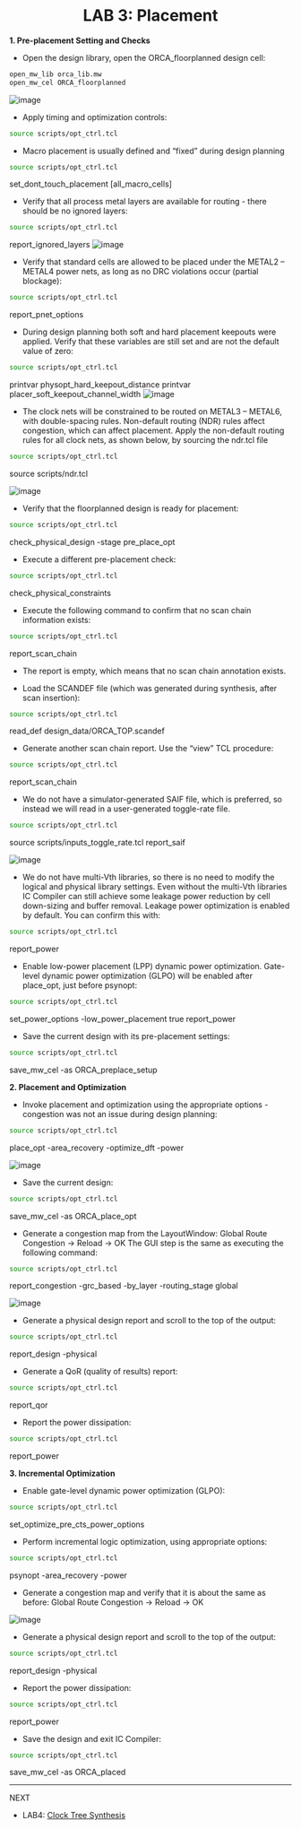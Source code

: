 <div align="center">

<h1>LAB 3: Placement</h1>
</div>

**1. Pre-placement Setting and Checks** 

- Open the design library, open the ORCA_floorplanned design cell:

```bash
open_mw_lib orca_lib.mw 
open_mw_cel ORCA_floorplanned
```


![image](https://github.com/trong420/icc/assets/90754954/b5ece38c-e73b-4298-901a-51ffd46b3d19)

- Apply timing and optimization controls:

```bash
source scripts/opt_ctrl.tcl
```


- Macro placement is usually defined and “fixed” during design planning
```bash
source scripts/opt_ctrl.tcl
```
set_dont_touch_placement [all_macro_cells] 

- Verify that all process metal layers are available for routing - there should be no ignored layers:
```bash
source scripts/opt_ctrl.tcl
```
report_ignored_layers
![image](https://github.com/trong420/icc/assets/90754954/24d1c682-39d7-4a8e-9ffa-261d74514201)

- Verify that standard cells are allowed to be placed under the METAL2 – METAL4 power nets, as long as no DRC violations occur (partial blockage): 
```bash
source scripts/opt_ctrl.tcl
```
report_pnet_options

- During design planning both soft and hard placement keepouts were applied. Verify that these variables are still set and are not the default value of zero: 
```bash
source scripts/opt_ctrl.tcl
```
printvar physopt_hard_keepout_distance 
printvar placer_soft_keepout_channel_width 
![image](https://github.com/trong420/icc/assets/90754954/729362f3-be7c-465b-b0d4-b013d630e514)

- The clock nets will be constrained to be routed on METAL3 – METAL6, with double-spacing rules. Non-default routing (NDR) rules affect congestion, which can affect placement. Apply the non-default routing rules for all clock nets, as shown below, by sourcing the ndr.tcl file
```bash
source scripts/opt_ctrl.tcl
```
source scripts/ndr.tcl

![image](https://github.com/trong420/icc/assets/90754954/edb2a5bb-31b0-435e-96ff-274ad91698a7)

- Verify that the floorplanned design is ready for placement:
```bash
source scripts/opt_ctrl.tcl
```
check_physical_design -stage pre_place_opt

- Execute a different pre-placement check: 
```bash
source scripts/opt_ctrl.tcl
```
check_physical_constraints

- Execute the following command to confirm that no scan chain information exists: 
```bash
source scripts/opt_ctrl.tcl
```
report_scan_chain 
- The report is empty, which means that no scan chain annotation exists.

- Load the SCANDEF file (which was generated during synthesis, after scan insertion): 
```bash
source scripts/opt_ctrl.tcl
```
read_def design_data/ORCA_TOP.scandef 

- Generate another scan chain report. Use the “view” TCL procedure:
```bash
source scripts/opt_ctrl.tcl
```
report_scan_chain


- We do not have a simulator-generated SAIF file, which is preferred, so instead we will read in a user-generated toggle-rate file.
 ```bash
source scripts/opt_ctrl.tcl
```
source scripts/inputs_toggle_rate.tcl 
report_saif

![image](https://github.com/trong420/icc/assets/90754954/7f321005-f5f4-43f2-874c-4511b19834be)

- We do not have multi-Vth libraries, so there is no need to modify the logical and physical library settings. Even without the multi-Vth libraries IC Compiler can still achieve some leakage power reduction by cell down-sizing and buffer removal. Leakage power optimization is enabled by default. You can confirm this with: 
```bash
source scripts/opt_ctrl.tcl
```
report_power

- Enable low-power placement (LPP) dynamic power optimization. Gate-level dynamic power optimization (GLPO) will be enabled after place_opt, just before psynopt:
```bash
source scripts/opt_ctrl.tcl
```
set_power_options -low_power_placement true 
report_power

- Save the current design with its pre-placement settings:
```bash
source scripts/opt_ctrl.tcl
```
save_mw_cel -as ORCA_preplace_setup

**2. Placement and Optimization** 

- Invoke placement and optimization using the appropriate options - congestion was not an issue during design planning:
```bash
source scripts/opt_ctrl.tcl
```
place_opt -area_recovery -optimize_dft -power

![image](https://github.com/trong420/icc/assets/90754954/b8d5ffbd-50d6-45d5-b567-1acf18121cd0)

- Save the current design:
```bash
source scripts/opt_ctrl.tcl
```
save_mw_cel -as ORCA_place_opt 

- Generate a congestion map from the LayoutWindow: 
Global Route Congestion -> Reload -> OK 
The GUI step is the same as executing the following command: 
```bash
source scripts/opt_ctrl.tcl
```
report_congestion -grc_based -by_layer \-routing_stage global 

![image](https://github.com/trong420/icc/assets/90754954/b31f9630-662e-4604-89fa-163c7045b269)

- Generate a physical design report and scroll to the top of the output: 
```bash
source scripts/opt_ctrl.tcl
```
report_design -physical

- Generate a QoR (quality of results) report: 
```bash
source scripts/opt_ctrl.tcl
```
report_qor 

- Report the power dissipation: 
```bash
source scripts/opt_ctrl.tcl
```
report_power 

**3. Incremental Optimization** 

- Enable gate-level dynamic power optimization (GLPO):
```bash
source scripts/opt_ctrl.tcl
```
set_optimize_pre_cts_power_options

- Perform incremental logic optimization, using appropriate options:
```bash
source scripts/opt_ctrl.tcl
```
psynopt -area_recovery -power

- Generate a congestion map and verify that it is about the same as before: 
Global Route Congestion -> Reload -> OK

![image](https://github.com/trong420/icc/assets/90754954/5059ede8-ecdc-49d2-9944-086859663326)


- Generate a physical design report and scroll to the top of the output: 
```bash
source scripts/opt_ctrl.tcl
```
report_design -physical

- Report the power dissipation:
```bash
source scripts/opt_ctrl.tcl
```
report_power

- Save the design and exit IC Compiler: 
```bash
source scripts/opt_ctrl.tcl
```
save_mw_cel -as ORCA_placed 

---
NEXT
- LAB4: [Clock Tree Synthesis](https://github.com/trong420/icc/tree/main/lab4_cts)
